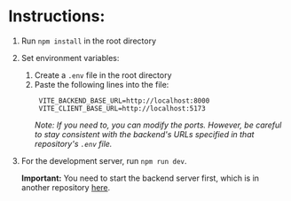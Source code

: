 # Instructions:

1. Run `npm install` in the root directory
2. Set environment variables:
   1. Create a `.env` file in the root directory
   2. Paste the following lines into the file:
      ```
       VITE_BACKEND_BASE_URL=http://localhost:8000
       VITE_CLIENT_BASE_URL=http://localhost:5173
      ```
      _Note: If you need to, you can modify the ports. However, be careful to stay consistent with the backend's URLs specified in that repository's `.env` file._
3. For the development server, run `npm run dev`.

   __Important:__ You need to start the backend server first, which is in another repository [here](https://github.com/vucben99/budget-bonsai-server).